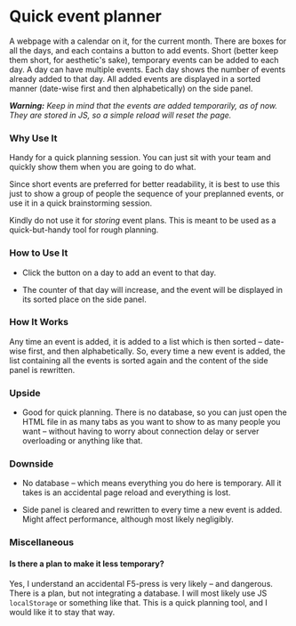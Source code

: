 # Quick event planner

A webpage with a calendar on it, for the current month. 
There are boxes for all the days, 
and each contains a button to add events. 
Short (better keep them short, for aesthetic's sake), temporary events 
can be added to each day. 
A day can have multiple events. 
Each day shows the number of events already added to that day. 
All added events are displayed 
in a sorted manner (date-wise first and then alphabetically) 
on the side panel. 

_**Warning:**
Keep in mind that the events are added temporarily, as of now. 
They are stored in JS, so a simple reload will reset the page._

### Why Use It

Handy for a quick planning session. 
You can just sit with your team 
and quickly show them when you are going to do what. 

Since short events are preferred for better readability, 
it is best to use this just to show a group of people 
the sequence of your preplanned events, 
or use it in a quick brainstorming session. 

Kindly do not use it for _storing_ event plans. 
This is meant to be used as a quick-but-handy tool for rough planning. 

### How to Use It

- Click the button on a day to add an event to that day.

- The counter of that day will increase, 
and the event will be displayed in its sorted place on the side panel. 

### How It Works

Any time an event is added, 
it is added to a list 
which is then sorted – 
date-wise first, and then alphabetically. 
So, every time a new event is added, 
the list containing all the events is sorted again 
and the content of the side panel is rewritten.

### Upside

- Good for quick planning.
   There is no database, 
   so you can just open the HTML file in as many tabs as you want 
   to show to as many people you want 
   – without having to worry about 
   connection delay or server overloading or anything like that.

### Downside

- No database – which means everything you do here is temporary. 
   All it takes is an accidental page reload and everything is lost.

- Side panel is cleared and rewritten to every time a new event is added. 
Might affect performance, although  most likely negligibly. 

### Miscellaneous

#### Is there a plan to make it less temporary?

Yes, I understand an accidental F5-press is very likely – and dangerous. 
There is a plan, but not integrating a database. 
I will most likely use JS `localStorage` or something like that. 
This is a quick planning tool, 
and I would like it to stay that way.

